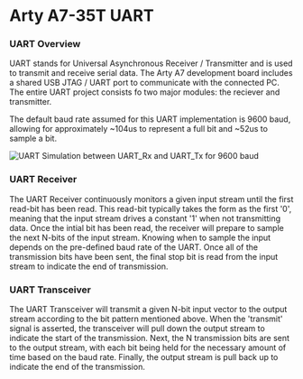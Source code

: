 # Arty A7-35T UART

### UART Overview

UART stands for Universal Asynchronous Receiver / Transmitter and is used to transmit and receive serial data. The Arty A7 development board includes a shared USB JTAG / UART port to communicate with the connected PC. The entire UART project consists fo two major modules: the reciever and transmitter. 

The default baud rate assumed for this UART implementation is 9600 baud, allowing for approximately ~104us to represent a full bit and ~52us to sample a bit.

![UART Simulation between UART_Rx and UART_Tx for 9600 baud](https://github.com/ndiocson/fpga-uart/blob/master/pictures/UART_Simulation_1.JPG)

### UART Receiver

The UART Receiver continuously monitors a given input stream until the first read-bit has been read. This read-bit typically takes the form as the first '0', meaning that the input stream drives a constant '1' when not transmitting data. Once the intial bit has been read, the receiver will prepare to sample the next N-bits of the input stream. Knowing when to sample the input depends on the pre-defined baud rate of the UART. Once all of the transmission bits have been sent, the final stop bit is read from the input stream to indicate the end of transmission.

### UART Transceiver

The UART Transceiver will transmit a given N-bit input vector to the output stream according to the bit pattern mentioned above. When the 'transmit' signal is asserted, the transceiver will pull down the output stream to indicate the start of the transmission. Next, the N transmission bits are sent to the output stream, with each bit being held for the necessary amount of time based on the baud rate. Finally, the output stream is pull back up to indicate the end of the transmission.
